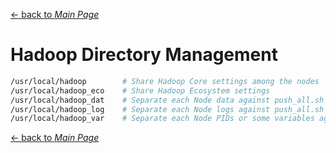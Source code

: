 [← back to *Main Page*](https://github.com/dawkiny/Hadoop/blob/master/README.md)


# Hadoop Directory Management

```sh
/usr/local/hadoop        # Share Hadoop Core settings among the nodes
/usr/local/hadoop_eco    # Share Hadoop Ecosystem settings
/usr/local/hadoop_dat    # Separate each Node data against push_all.sh
/usr/local/hadoop_log    # Separate each Node logs against push_all.sh
/usr/local/hadoop_var    # Separate each Node PIDs or some variables against push_all.sh
```

[← back to *Main Page*](https://github.com/dawkiny/Hadoop/blob/master/README.md)
